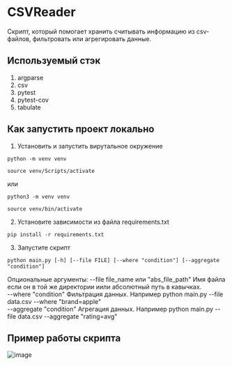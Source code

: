 # CSVReader
Скрипт, который помогает хранить считывать информацию
из csv-файлов, фильтровать или агрегировать данные.

## Используемый стэк
1. argparse
2. csv
3. pytest
4. pytest-cov
5. tabulate

## Как запустить проект локально
1. Установить и запустить вирутальное окружение

```
python -m venv venv
```
```
source venv/Scripts/activate
```

или

```
python3 -m venv venv
```
```
source venv/bin/activate
```

2. Установите зависимости из файла requirements.txt
```
pip install -r requirements.txt
```
3. Запустите скрипт
```
python main.py [-h] [--file FILE] [--where "condition"] [--aggregate "condition"]
```

Опциональные аргументы:
  --file file_name или "abs_file_path"
  Имя файла если он в той же директории иили абсолютный путь в кавычках.    
  --where "condition"
  Фильтрация данных. Например python main.py --file data.csv --where "brand=apple"    
  --aggregate "condition"
  Агрегация данных. Например python main.py --file data.csv --aggregate "rating=avg"

## Пример работы скрипта
![image](https://github.com/user-attachments/assets/713f4020-385b-4f2e-8abf-e72e39fa33ed)
